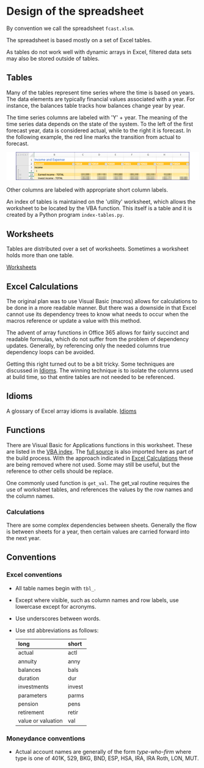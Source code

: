# Design of the spreadsheet

By convention we call the spreadsheet `fcast.xlsm`.

The spreadsheet is based mostly on a set of Excel tables. 

As tables do not work well with dynamic arrays in Excel, filtered data sets may also be stored outside of tables.

## Tables

Many of the tables represent time series where the time is based on years.  The data elements are typically financial values associated with a year.  For instance, the balances table tracks how balances change year by year.

The time series columns are labeled with 'Y' + year.    The meaning of the time series data depends on the state of the system.  To the left of the first forecast year, data is considered actual, while to the right it is forecast.  In the following example, the red line marks the transition from actual to forecast.

![Income and Expense time series](./images/tgt/time_series.png)

Other columns are labeled with appropriate short column labels.

 An index of tables is maintained on the 'utility' worksheet, which allows the worksheet to be located by the VBA function.  This itself is a table and it is created by a Python program `index-tables.py`.

## Worksheets

Tables are distributed over a set of worksheets. Sometimes a worksheet holds more than one table.

[Worksheets](./worksheets.md)

## Excel Calculations

The original plan was to use Visual Basic (macros) allows for calculations to be done in a more readable manner.  But there was a downside in that Excel cannot use its dependency trees to know what needs to occur when the macros reference or update a value with this method.  

The advent of array functions in Office 365 allows for fairly succinct and readable formulas, which do not suffer from the problem of dependency updates.  Generally, by referencing only the needed columns true dependency loops can be avoided.  

Getting this right turned out to be a bit tricky.  Some techniques are discussed in [Idioms](./idioms.md).  The winning technique is to isolate the columns used at build time, so that entire tables are not needed to be referenced.

## Idioms

A glossary of Excel array idioms is available. [Idioms](./idioms.md)

## Functions

There are Visual Basic for Applications functions in this worksheet.  These are listed in the [VBA index](./vba_index.md).  The [full source](./vba_sorted.md) is also imported here as part of the build process.  With the approach indicated in [Excel Calculations](#calculations) these are being removed where not used.  Some may still be useful, but the reference to other cells should be replace.

One commonly used function is `get_val`. The get_val routine requires the use of worksheet tables, and references the values by the row names and the column names.

### Calculations

There are some complex dependencies between sheets.  Generally the flow is between sheets for a year, then certain values are carried forward into the next year.

## Conventions

### Excel conventions

- All table names begin with `tbl_`.
- Except where visible, such as column names and row labels, use lowercase except for acronyms.
- Use underscores between words.
- Use std abbreviations as follows:

    |	long	|	short	|
    |---|---|
    |	actual	|	actl	|
    |	annuity	|	anny	|
    |	balances	|	bals	|
    |	duration	|	dur	|
    |	investments	|	invest	|
    |	parameters	|	parms	|
    |	pension	|	pens	|
    |	retirement	|	retir	|
    |	value or valuation 	|	val	|

### Moneydance conventions

- Actual account names are generally of the form *type-who-firm* where type is one of 401K, 529, BKG, BND, ESP, HSA, IRA, IRA Roth, LON, MUT.
